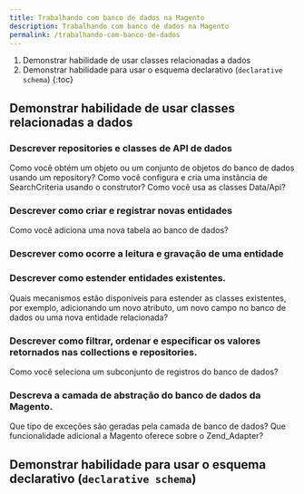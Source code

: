 ```yaml
---
title: Trabalhando com banco de dados na Magento
description: Trabalhando com banco de dados na Magento
permalink: /trabalhando-com-banco-de-dados
---
```


1. Demonstrar habilidade de usar classes relacionadas a dados
2. Demonstrar habilidade para usar o esquema declarativo (`declarative schema`)
{:toc}

## Demonstrar habilidade de usar classes relacionadas a dados

### Descrever repositories e classes de API de dados
Como você obtém um objeto ou um conjunto de objetos do banco de dados usando um repository? 
Como você configura e cria uma instância de SearchCriteria usando o construtor? Como você usa as classes Data/Api?

### Descrever como criar e registrar novas entidades
Como você adiciona uma nova tabela ao banco de dados?

### Descrever como ocorre a leitura e gravação de uma entidade

### Descrever como estender entidades existentes. 
Quais mecanismos estão disponíveis para estender as classes existentes, por exemplo, adicionando um novo atributo, um novo campo no banco de dados ou uma nova entidade relacionada?

### Descrever como filtrar, ordenar e especificar os valores retornados nas collections e repositories. 
Como você seleciona um subconjunto de registros do banco de dados?

### Descreva a camada de abstração do banco de dados da Magento. 
Que tipo de exceções são geradas pela camada de banco de dados?
Que funcionalidade adicional a Magento oferece sobre o Zend_Adapter?

## Demonstrar habilidade para usar o esquema declarativo (`declarative schema`)
